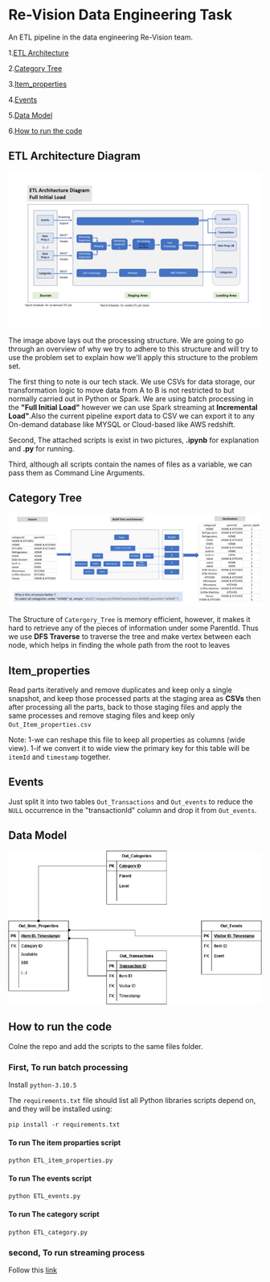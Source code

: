 # Re-Vision Data Engineering Task

An ETL pipeline in the data engineering Re-Vision team.

1.[ETL Architecture](#etl-architecture-diagram)

2.[Category Tree](#category-tree)

3.[Item_properties](#item-properties)

4.[Events](#events)

5.[Data Model](#data-model)

6.[How to run the code](#how-to-run-the-code)



## ETL Architecture Diagram

![Alt text](images/ETL_Architecture_Diagram.png "ETL Architecture Diagram overview")

The image above lays out the processing structure. We are going to go through an overview of why we try to adhere to this structure and will try to use the problem set  to explain how we'll apply this structure to the problem set.

The first thing to note is our tech stack. We use CSVs for data storage, our transformation logic to move data from A to B is not restricted to but normally carried out in Python or Spark. We are using batch processing in the **"Full Initial Load"** however we can use Spark streaming at **Incremental Load"**.Also the current pipeline export data to CSV we can export it to any On-demand database like MYSQL or Cloud-based like AWS redshift.

Second, The attached scripts is exist in two pictures, **.ipynb** for explanation and **.py** for running.

Third, although all scripts contain the names of files as a variable, we can pass them as Command Line Arguments.

## Category Tree
![Alt text](images/CategoryTree.png "Data Model overview")

The Structure of `Catergory_Tree` is memory efficient, however, it makes it hard to retrieve any of the pieces of information under some ParentId. Thus we use **DFS Traverse** to traverse the tree and make vertex between each node, which helps in finding the whole path from the root to leaves

## Item_properties

Read parts iteratively and remove duplicates and keep only a single snapshot, and keep those processed parts at the staging area as **CSVs** then after processing all the parts, back to those staging files and apply the same processes and remove staging files and keep only `Out_Item_properties.csv`

Note: 
  1-we can reshape this file to keep all properties as columns (wide view).
  1-if we convert it to wide view the primary key for this table will be `itemId` and `timestamp` together.

## Events

Just split it into two tables `Out_Transactions` and `Out_events` to reduce the `NULL` occurrence in the "transactionId" column and drop it from `Out_events`.

## Data Model
![Alt text](images/Data_Model.png "Data Model overview")


## How to run the code

Colne the  repo and add the scripts to the same files folder.

### First, To run batch processing

Install `python-3.10.5`

The `requirements.txt` file should list all Python libraries scripts depend on, and they will be installed using:

```
pip install -r requirements.txt
```
#### To run The item proparties script
```
python ETL_item_properties.py
```
#### To run The events script
```
python ETL_events.py
```
#### To run The category script
```
python ETL_category.py
```
### second, To run streaming process

Follow this [link](https://sparkbyexamples.com/spark/apache-spark-installation-on-windows/) 
